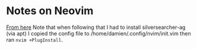# Notes on Neovim
[From here](https://betterprogramming.pub/setting-up-neovim-for-web-development-in-2020-d800de3efacd)
Note that when following that I had to install silversearcher-ag (via apt)
I copied the config file to /home/damien/.config/nvim/init.vim then ran ```nvim +PlugInstall```.
